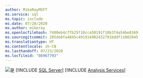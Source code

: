 ```yaml
---
author: MikeRayMSFT
ms.service: sql
ms.topic: include
ms.date: 07/20/2020
ms.author: mikeray
ms.openlocfilehash: 7480eb4c7fb25f10cca50191f10b374a54be8169
ms.sourcegitcommit: 205de8fa4845c491914902432791bddf11002945
ms.translationtype: HT
ms.contentlocale: zh-CN
ms.lasthandoff: 07/23/2020
ms.locfileid: "86967793"
---
```

<Token>![是](../media/yes-icon.png) [!INCLUDE [SQL Server](../ssnoversion-md.md)] [!INCLUDE [Analysis Services](../ssasnoversion-md.md)]</Token>